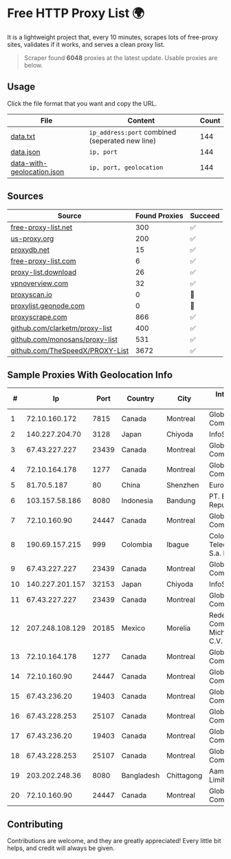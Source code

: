 
# Free HTTP Proxy List 🌍

It is a lightweight project that, every 10 minutes, scrapes lots of free-proxy sites, validates if it works, and serves a clean proxy list.


> Scraper found **6048** proxies at the latest update. Usable proxies are below.

## Usage

Click the file format that you want and copy the URL.


|File|Content|Count|
|----|-------|-----|
|[data.txt](https://raw.githubusercontent.com/themiralay/Proxy-List-World/master/data.txt)|`ip_address:port` combined (seperated new line)|144|
|[data.json](https://raw.githubusercontent.com/themiralay/Proxy-List-World/master/data.json)|`ip, port`|144|
|[data-with-geolocation.json](https://raw.githubusercontent.com/themiralay/Proxy-List-World/master/data-with-geolocation.json)|`ip, port, geolocation`|144|

## Sources

|Source|Found Proxies|Succeed|
|------|-------------|-------|
|[free-proxy-list.net](https://free-proxy-list.net)|300|✅|
|[us-proxy.org](https://www.us-proxy.org)|200|✅|
|[proxydb.net](http://proxydb.net)|15|✅|
|[free-proxy-list.com](https://free-proxy-list.com/?page=&port=&type%5B%5D=http&type%5B%5D=https&up_time=0&search=Search)|6|✅|
|[proxy-list.download](https://www.proxy-list.download/HTTP)|26|✅|
|[vpnoverview.com](https://vpnoverview.com/privacy/anonymous-browsing/free-proxy-servers)|32|✅|
|[proxyscan.io](https://www.proxyscan.io)|0|🚫|
|[proxylist.geonode.com](https://proxylist.geonode.com/api/proxy-list?limit=300&page=1&sort_by=lastChecked&sort_type=desc&protocols=http,https)|0|🚫|
|[proxyscrape.com](https://api.proxyscrape.com/v2/?request=displayproxies&protocol=http&timeout=10000&country=all&ssl=all&anonymity=all)|866|✅|
|[github.com/clarketm/proxy-list](https://raw.githubusercontent.com/clarketm/proxy-list/master/proxy-list-raw.txt)|400|✅|
|[github.com/monosans/proxy-list](https://raw.githubusercontent.com/monosans/proxy-list/main/proxies/http.txt)|531|✅|
|[github.com/TheSpeedX/PROXY-List](https://raw.githubusercontent.com/TheSpeedX/PROXY-List/master/http.txt)|3672|✅|


## Sample Proxies With Geolocation Info

|#|Ip|Port|Country|City|Internet Service Provider|
|-|--|----|-------|----|-------------------------|
|1|72.10.160.172|7815|Canada|Montreal|GloboTech Communications|
|2|140.227.204.70|3128|Japan|Chiyoda|InfoSphere|
|3|67.43.227.227|23439|Canada|Montreal|GloboTech Communications|
|4|72.10.164.178|1277|Canada|Montreal|GloboTech Communications|
|5|81.70.5.187|80|China|Shenzhen|EuroNet Internet|
|6|103.157.58.186|8080|Indonesia|Bandung|PT. Eka Mas Republik|
|7|72.10.160.90|24447|Canada|Montreal|GloboTech Communications|
|8|190.69.157.215|999|Colombia|Ibague|Colombia Telecomunicaciones S.a. ESP|
|9|67.43.227.227|23439|Canada|Montreal|GloboTech Communications|
|10|140.227.201.157|32153|Japan|Chiyoda|InfoSphere|
|11|67.43.227.227|23439|Canada|Montreal|GloboTech Communications|
|12|207.248.108.129|20185|Mexico|Morelia|Redes y Comunicaciones de Michoacan S.A. de C.V.|
|13|72.10.164.178|1277|Canada|Montreal|GloboTech Communications|
|14|72.10.160.90|24447|Canada|Montreal|GloboTech Communications|
|15|67.43.236.20|19403|Canada|Montreal|GloboTech Communications|
|16|67.43.228.253|25107|Canada|Montreal|GloboTech Communications|
|17|67.43.236.20|19403|Canada|Montreal|GloboTech Communications|
|18|67.43.228.253|25107|Canada|Montreal|GloboTech Communications|
|19|203.202.248.36|8080|Bangladesh|Chittagong|Aamra Networks Limited|
|20|72.10.160.90|24447|Canada|Montreal|GloboTech Communications|



## Contributing

Contributions are welcome, and they are greatly appreciated! Every
little bit helps, and credit will always be given.

